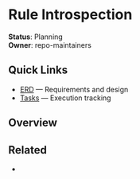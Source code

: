 # Rule Introspection

**Status**: Planning  
**Owner**: repo-maintainers

## Quick Links

- [ERD](./erd.md) — Requirements and design
- [Tasks](./tasks.md) — Execution tracking

## Overview

<One-paragraph project description>

## Related

- <Related project or doc>
